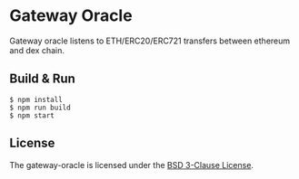 # Gateway Oracle
Gateway oracle listens to ETH/ERC20/ERC721 transfers between ethereum and dex chain.

## Build & Run
```
$ npm install
$ npm run build
$ npm start
```

## License
The gateway-oracle is licensed under the [BSD 3-Clause License](LICENSE).

